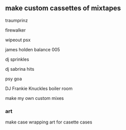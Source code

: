 ## make custom cassettes of mixtapes

traumprinz

firewalker

wipeout psx

james holden balance 005

dj sprinkles

dj sabrina hits

psy goa

DJ Frankie Knuckles boiler room

make my own custom mixes

### art
make case wrapping art for casette cases


